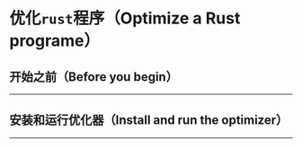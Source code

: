 # 优化`rust`程序（Optimize a Rust programe）

## 开始之前（Before you begin）

----

## 安装和运行优化器（Install and run the optimizer）

-----

